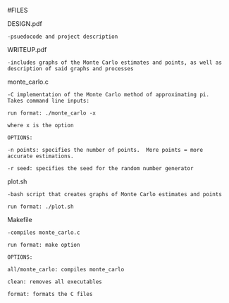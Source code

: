 #FILES

DESIGN.pdf

    -psuedocode and project description

WRITEUP.pdf

    -includes graphs of the Monte Carlo estimates and points, as well as description of said graphs and processes

monte_carlo.c

    -C implementation of the Monte Carlo method of approximating pi.  Takes command line inputs:

    run format: ./monte_carlo -x      
    
    where x is the option

    OPTIONS:

    -n points: specifies the number of points.  More points = more accurate estimations. 

    -r seed: specifies the seed for the random number generator

plot.sh

    -bash script that creates graphs of Monte Carlo estimates and points

    run format: ./plot.sh

Makefile

    -compiles monte_carlo.c

    run format: make option

    OPTIONS:

    all/monte_carlo: compiles monte_carlo

    clean: removes all executables 

    format: formats the C files
